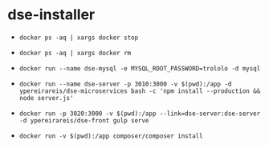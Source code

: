 # dse-installer


* `docker ps -aq | xargs docker stop `
* `docker ps -aq | xargs docker rm`
* `docker run --name dse-mysql -e MYSQL_ROOT_PASSWORD=trololo -d mysql`
* `docker run --name dse-server -p 3010:3000 -v $(pwd):/app -d ypereirareis/dse-microservices bash -c 'npm install --production && node server.js'`
* `docker run -p 3020:3000 -v $(pwd):/app --link=dse-server:dse-server -d ypereirareis/dse-front gulp serve`



* `docker run -v $(pwd):/app composer/composer install`

